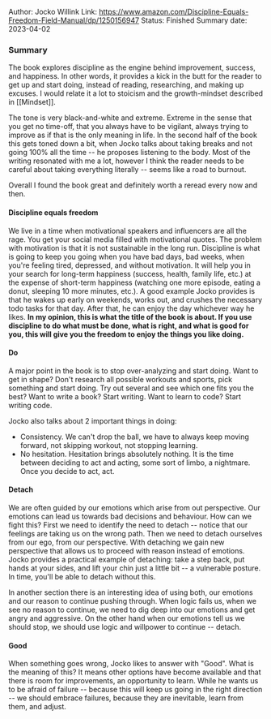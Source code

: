 Author: Jocko Willink
Link: https://www.amazon.com/Discipline-Equals-Freedom-Field-Manual/dp/1250156947
Status: Finished
Summary date: 2023-04-02

### Summary
The book explores discipline as the engine behind improvement, success, and happiness. In other words, it provides a kick in the butt for the reader to get up and start doing, instead of reading, researching, and making up excuses. I would relate it a lot to stoicism and the growth-mindset described in [[Mindset]].

The tone is very black-and-white and extreme. Extreme in the sense that you get no time-off, that you always have to be vigilant, always trying to improve as if that is the only meaning in life. In the second half of the book this gets toned down a bit, when Jocko talks about taking breaks and not going 100% all the time -- he proposes listening to the body. Most of the writing resonated with me a lot, however I think the reader needs to be careful about taking everything literally -- seems like a road to burnout.

Overall I found the book great and definitely worth a reread every now and then.

#### Discipline equals freedom
We live in a time when motivational speakers and influencers are all the rage. You get your social media filled with motivational quotes. The problem with motivation is that it is not sustainable in the long run. Discipline is what is going to keep you going when you have bad days, bad weeks, when you're feeling tired, depressed, and without motivation. It will help you in your search for long-term happiness (success, health, family life, etc.) at the expense of short-term happiness (watching one more episode, eating a donut, sleeping 10 more minutes, etc.). A good example Jocko provides is that he wakes up early on weekends, works out, and crushes the necessary todo tasks for that day. After that, he can enjoy the day whichever way he likes. **In my opinion, this is what the title of the book is about. If you use discipline to do what must be done, what is right, and what is good for you, this will give you the freedom to enjoy the things you like doing.** 

#### Do
A major point in the book is to stop over-analyzing and start doing. Want to get in shape? Don't research all possible workouts and sports, pick something and start doing. Try out several and see which one fits you the best? Want to write a book? Start writing. Want to learn to code? Start writing code.

Jocko also talks about 2 important things in doing:
- Consistency. We can't drop the ball, we have to always keep moving forward, not skipping workout, not stopping learning.
- No hesitation. Hesitation brings absolutely nothing. It is the time between deciding to act and acting, some sort of limbo, a nightmare. Once you decide to act, act.

#### Detach
We are often guided by our emotions which arise from out perspective. Our emotions can lead us towards bad decisions and behaviour. How can we fight this? First we need to identify the need to detach -- notice that our feelings are taking us on the wrong path. Then we need to detach ourselves from our ego, from our perspective. With detaching we gain new perspective that allows us to proceed with reason instead of emotions. Jocko provides a practical example of detaching: take a step back, put hands at your sides, and lift your chin just a little bit -- a vulnerable posture. In time, you'll be able to detach without this.

In another section there is an interesting idea of using both, our emotions and our reason to continue pushing through. When logic fails us, when we see no reason to continue, we need to dig deep into our emotions and get angry and aggressive. On the other hand when our emotions tell us we should stop, we should use logic and willpower to continue -- detach.

#### Good
When something goes wrong, Jocko likes to answer with "Good". What is the meaning of this? It means other options have become available and that there is room for improvements, an opportunity to learn. While he wants us to be afraid of failure -- because this will keep us going in the right direction -- we should embrace failures, because they are inevitable, learn from them, and adjust.

